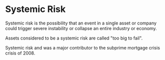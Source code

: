 # Systemic Risk
Systemic risk is the possibility that an event in a single asset  or company could trigger severe instability or collapse an entire industry or economy. 

Assets considered to be a systemic risk are called "too big to fail".

Systemic risk and was a major contributor to the subprime mortgage crisis crisis of 2008. 